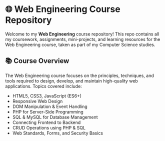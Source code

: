 # 🌐 Web Engineering Course Repository

Welcome to my **Web Engineering** course repository! This repo contains all my coursework, assignments, mini-projects, and learning resources for the Web Engineering course, taken as part of my Computer Science studies.

## 📚 Course Overview

The Web Engineering course focuses on the principles, techniques, and tools required to design, develop, and maintain high-quality web applications. Topics covered include:

- HTML5, CSS3, JavaScript (ES6+)
- Responsive Web Design
- DOM Manipulation & Event Handling
- PHP for Server-Side Programming
- SQL & MySQL for Database Management
- Connecting Frontend to Backend
- CRUD Operations using PHP & SQL
- Web Standards, Forms, and Security Basics

